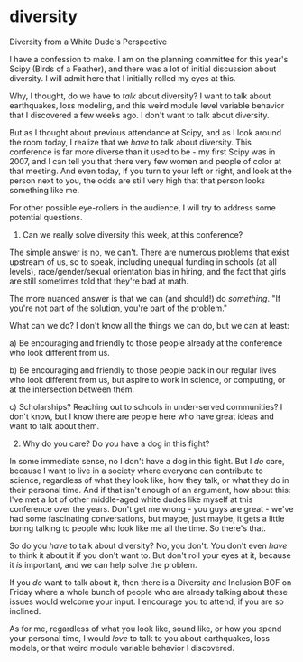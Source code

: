 # diversity
Diversity from a White Dude's Perspective

I have a confession to make.  I am on the planning committee for this
year's Scipy (Birds of a Feather), and there was a lot of initial
discussion about diversity.  I will admit here that I initially rolled
my eyes at this.

Why, I thought, do we have to *talk* about diversity?  I want to talk
about earthquakes, loss modeling, and this weird module level variable
behavior that I discovered a few weeks ago. I don't want to talk about
diversity.

But as I thought about previous attendance at Scipy, and as I look
around the room today, I realize that we *have* to talk about
diversity.  This conference is far more diverse than it used to be -
my first Scipy was in 2007, and I can tell you that there very few
women and people of color at that meeting.  And even today, if you
turn to your left or right, and look at the person next to you, the
odds are still very high that that person looks something like me.

For other possible eye-rollers in the audience, I will try to address
some potential questions.

1) Can we really solve diversity this week, at this conference?

The simple answer is no, we can't.  There are numerous problems that
exist upstream of us, so to speak, including unequal funding in
schools (at all levels), race/gender/sexual orientation bias in hiring,
and the fact that girls are still sometimes told that they're bad at
math.

The more nuanced answer is that we can (and should!) do *something*.
"If you're not part of the solution, you're part of the problem."

What can we do?  I don't know all the things we can do, but we can at
least:

  a) Be encouraging and friendly to those people already at the
     conference who look different from us.

  b) Be encouraging and friendly to those people back in our regular
     lives who look different from us, but aspire to work in science, or
     computing, or at the intersection between them.

  c) Scholarships?  Reaching out to schools in under-served communities?
     I don't know, but I know there are people here who have great ideas
     and want to talk about them.

2) Why do you care?  Do you have a dog in this fight?

In some immediate sense, no I don't have a dog in this fight.  But I
*do* care, because I want to live in a society where everyone can
contribute to science, regardless of what they look like, how they
talk, or what they do in their personal time.  And if that isn't
enough of an argument, how about this: I've met a lot of other middle-aged
white dudes like myself at this conference over the years.  Don't get
me wrong - you guys are great - we've had some fascinating
conversations, but maybe, just maybe, it gets a little boring talking
to people who look like me all the time.  So there's that.

So do you *have* to talk about diversity?  No, you don't.  You don't
even *have* to think it about it if you don't want to.  But don't roll
your eyes at it, because it *is* important, and we can help solve the
problem.

If you *do* want to talk about it, then there is a Diversity and
Inclusion BOF on Friday where a whole bunch of people who are already
talking about these issues would welcome your input.  I encourage you
to attend, if you are so inclined.

As for me, regardless of what you look like, sound like, or how you
spend your personal time, I would *love* to talk to you about
earthquakes, loss models, or that weird module variable behavior I
discovered.

